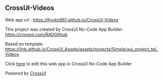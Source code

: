 ## CrossUI-Videos
Web app url : https://Kyoko981.github.io/CrossUI-Videos

This project was created by CrossUI No-Code App Builder: https://crossui.com/RADGithub

Based on template: https://linb.github.io/CrossUI_Assets/assets/projects/Simple/xui_project_tpl_Videos

Click [here](https://crossui.com/RADGithub/#!from=github&owner=Kyoko981&repo=CrossUI-Videos) to edit this web app in CrossUI No-Code App Builder

<i>Powered by [CrossUI](https://crossui.com)</i>
